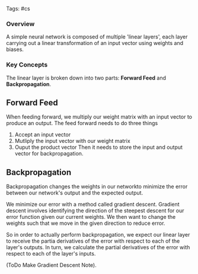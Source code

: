Tags: #cs 
### Overview
A simple neural network is composed of multiple 'linear layers', each layer carrying out a linear transformation of an input vector using weights and biases.
### Key Concepts
The linear layer is broken down into two parts: **Forward Feed** and **Backpropagation**.
## Forward Feed
When feeding forward, we multiply our weight matrix with an input vector to produce an output.
The feed forward needs to do three things
1. Accept an input vector
2. Mutliply the input vector with our weight matrix
3. Ouput the product vector
Then it needs to store the input and output vector for backpropagation.
## Backpropagation
Backpropagation changes the weights in our networkto minimize the error between our network's output and the expected output.

We minimize our error with a method called gradient descent. Gradient descent involves identifying the direction of the steepest descent for our error function given our current weights. We then want to change the weights such that we move in the given direction to reduce error.

So in order to actually perform backpropagation, we expect our linear layer to receive the partia derivatives of the error with respect to each of the layer's outputs. In turn, we calculate the partial derivatives of the error with respect to each of the layer's inputs.

(ToDo Make Gradient Descent Note).
